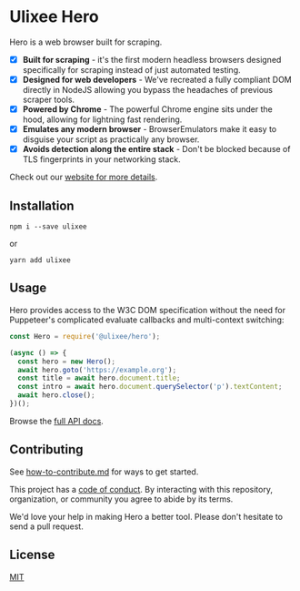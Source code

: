 # Ulixee Hero

Hero is a web browser built for scraping. 

- [x] **Built for scraping** - it's the first modern headless browsers designed specifically for scraping instead of just automated testing.
- [x] **Designed for web developers** - We've recreated a fully compliant DOM directly in NodeJS allowing you bypass the headaches of previous scraper tools.
- [x] **Powered by Chrome** - The powerful Chrome engine sits under the hood, allowing for lightning fast rendering.
- [x] **Emulates any modern browser** - BrowserEmulators make it easy to disguise your script as practically any browser.
- [x] **Avoids detection along the entire stack** - Don't be blocked because of TLS fingerprints in your networking stack.

Check out our [website for more details](https://ulixee.org).

## Installation

```shell script
npm i --save ulixee
```

or

```shell script
yarn add ulixee
```

## Usage

Hero provides access to the W3C DOM specification without the need for Puppeteer's complicated evaluate callbacks and multi-context switching:

```js
const Hero = require('@ulixee/hero');

(async () => {
  const hero = new Hero();
  await hero.goto('https://example.org');
  const title = await hero.document.title;
  const intro = await hero.document.querySelector('p').textContent;
  await hero.close();
})();
```

Browse the [full API docs](https://ulixee.org/docs).

## Contributing

See [how-to-contribute.md](docs/main/Contribute/how-to-contribute.md) for ways to get started.

This project has a [code of conduct](docs/main/Contribute/code-of-conduct.md). By interacting with this repository, organization, or community you agree to abide by its terms.

We'd love your help in making Hero a better tool. Please don't hesitate to send a pull request.

## License

[MIT](LICENSE.md)
